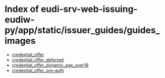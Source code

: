 # Index of eudi-srv-web-issuing-eudiw-py/app/static/issuer_guides/guides_images

- [credential_offer](/eudi-srv-web-issuing-eudiw-py/app/static/issuer_guides/guides_images/credential_offer/)
- [credential_offer_deferred](/eudi-srv-web-issuing-eudiw-py/app/static/issuer_guides/guides_images/credential_offer_deferred/)
- [credential_offer_dynamic_age_over18](/eudi-srv-web-issuing-eudiw-py/app/static/issuer_guides/guides_images/credential_offer_dynamic_age_over18/)
- [credential_offer_pre-auth](/eudi-srv-web-issuing-eudiw-py/app/static/issuer_guides/guides_images/credential_offer_pre-auth/)